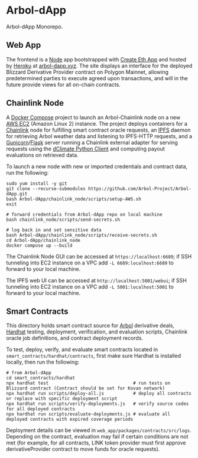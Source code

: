 # Arbol-dApp

Arbol-dApp Monorepo.

## Web App

The frontend is a [Node](https://nodejs.org/en/) app bootstrapped with [Create Eth App](https://github.com/paulrberg/create-eth-app) and hosted by [Heroku](https://www.heroku.com/) at [arbol-dapp.xyz](https://www.arbol-dapp.xyz). The site displays an interface for the deployed Blizzard Derivative Provider contract on Polygon Mainnet, allowing predetermined parties to execute agreed upon transactions, and will in the future provide views for all on-chain contracts.

## Chainlink Node

A [Docker Compose](https://docs.docker.com/compose/) project to launch an Arbol-Chainlink node on a new [AWS EC2](https://aws.amazon.com/ec2/) (Amazon Linux 2) instance. The project deploys containers for
a [Chainlink](https://github.com/smartcontractkit/chainlink) node for fulfilling smart contract oracle requests, an [IPFS](https://github.com/ipfs/go-ipfs) daemon for retrieving Arbol weather data and listening to IPFS-HTTP requests, and a [Gunicorn](https://gunicorn.org/)/[Flask](https://flask.palletsprojects.com/en/2.0.x/) server running a Chainlink external adapter for serving requests using the [dClimate Python Client](https://github.com/dClimate/dWeather-Python-Client) and computing payout evaluations on retrieved data.

To launch a new node with new or imported credentials and contract data, run the following:

```
sudo yum install -y git
git clone --recurse-submodules https://github.com/Arbol-Project/Arbol-dApp.git
bash Arbol-dApp/chainlink_node/scripts/setup-AWS.sh
exit

# forward credentials from Arbol-dApp repo on local machine
bash chainlink_node/scripts/send-secrets.sh

# log back in and set sensitive data
bash Arbol-dApp/chainlink_node/scripts/receive-secrets.sh
cd Arbol-dApp/chainlink_node
docker compose up --build
```

The Chainlink Node GUI can be accessed at `https://localhost:6689`; if SSH tunneling into EC2 instance on a VPC add `-L 6689:localhost:6689` to forward to your local machine.

The IPFS web UI can be accessed at `http://localhost:5001/webui`; if SSH tunneling into EC2 instance on a VPC add `-L 5001:localhost:5001` to forward to your local machine.

## Smart Contracts

This directory holds smart contract source for [Arbol](https://www.arbolmarket.com/) derivative deals, [Hardhat](https://hardhat.org/) testing, deployment, verification, and evaluation scripts, Chainlink oracle job definitions, and contract deployment records.

To test, deploy, verify, and evaluate smart contracts located in `smart_contracts/hardhat/contracts`, first make sure Hardhat
is installed locally, then run the following:

```
# from Arbol-dApp
cd smart_contracts/hardhat
npx hardhat test                                # run tests on Blizzard contract (Contract should be set for Kovan network)
npx hardhat run scripts/deploy-all.js           # deploy all contracts or replace with specific deployment script
npx hardhat run scripts/verify-deployments.js   # verify source codes for all deployed contracts
npx hardhat run scripts/evaluate-deployments.js # evaluate all deployed contracts with expired coverage periods
```

Deployment details can be viewed in `web_app/packages/contracts/src/logs`. Depending on the contract, evaluation may fail if certain conditions are not met (for example, for all contracts, LINK token provider must first approve derivativeProvider contract to move funds for oracle requests).
